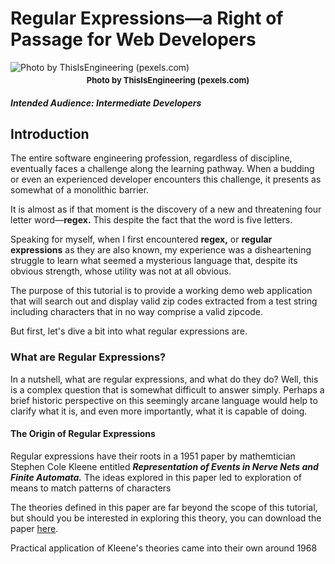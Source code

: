 # Regular Expressions&mdash;a Right of Passage for Web Developers

![Photo by ThisIsEngineering (pexels.com)](./images/redheaded-woman-coding.jpg)

<p style="text-align: center; font-weight: bold; margin-top: -10px;
font-size: 13px;">
Photo by ThisIsEngineering (pexels.com)
</p>

##### Intended Audience: Intermediate Developers

## Introduction

The entire software engineering profession, regardless of discipline, eventually
faces a challenge along the learning pathway. When a budding or even an experienced
developer encounters this challenge, it presents as somewhat of a monolithic barrier.

It is almost as if that moment is the discovery of a new and threatening four letter word&mdash;**regex.** This despite the fact that the word is five letters.

Speaking for myself, when I first encountered **regex,** or **regular expressions**
as they are also known, my experience was a disheartening struggle to learn what
seemed a mysterious language that, despite its obvious strength, whose utility was
not at all obvious.

The purpose of this tutorial is to provide a working demo web application that will
search out and display valid zip codes extracted from a test string including
characters that in no way comprise a valid zipcode.

But first, let's dive a bit into what regular expressions are.

### What are Regular Expressions?

In a nutshell, what are regular expressions, and what do they do? Well, this is a
complex question that is somewhat difficult to answer simply. Perhaps a brief
historic perspective on this seemingly arcane language would help to clarify what
it is, and even more importantly, what it is capable of doing.

#### The Origin of Regular Expressions

Regular expressions have their roots in a 1951 paper by mathemtician Stephen Cole Kleene
entitled **_Representation of Events in Nerve Nets and Finite Automata._** The ideas
explored in this paper led to exploration of means to match patterns of characters 

The theories defined in this paper are far beyond the scope of this tutorial, but should
you be interested in exploring this theory, you can download the paper
[here](https://www.rand.org/content/dam/rand/pubs/research_memoranda/2008/RM704.pdf).


Practical application of Kleene's theories came into their own around 1968